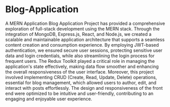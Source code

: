 # Blog-Application
A MERN Application
Blog Application Project has provided a comprehensive exploration of full-stack 
development using the MERN stack. Through the integration of MongoDB, Express.js, React, 
and Node.js, we created a scalable and maintainable application architecture that supports a 
seamless content creation and consumption experience. By employing JWT-based 
authentication, we ensured secure user sessions, protecting sensitive user data and login 
credentials, while also streamlining the login process for frequent users. The Redux Toolkit 
played a critical role in managing the application's state effectively, making data flow smoother 
and enhancing the overall responsiveness of the user interface. 
Moreover, this project involved implementing CRUD (Create, Read, Update, Delete) 
operations, essential for blog management, which allowed users to author, edit, and interact 
with posts effortlessly. The design and responsiveness of the front end were optimized to be 
intuitive and user-friendly, contributing to an engaging and enjoyable user experience. 
